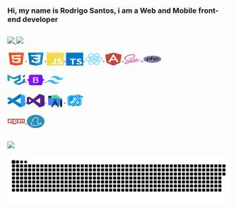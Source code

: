 ### Hi, my name is Rodrigo Santos, i am a Web and Mobile front-end developer

##

 <div>
  <a href="https://github.com/diguinholns">
  <img height="180em" src="https://github-readme-stats.vercel.app/api?username=diguinholns&show_icons=true&theme=synthwave&include_all_commits=true&count_private=true"/>
  <img height="180em" src="https://github-readme-stats.vercel.app/api/top-langs/?username=diguinholns&layout=compact&langs_count=7&theme=synthwave"/>
</div>
  
  <div style="display: inline_block"><br>
    <img align="center" alt="Digo-HTML" height="30" width="40" src="https://github.com/devicons/devicon/blob/master/icons/html5/html5-original.svg">
    <img align="center" alt="Digo-CSS3" height="30" width="40" src="https://github.com/devicons/devicon/blob/master/icons/css3/css3-original.svg">
    <img align="center" alt="Digo-Js" height="30" width="40" src="https://raw.githubusercontent.com/devicons/devicon/master/icons/javascript/javascript-plain.svg">
    <img align="center" alt="Digo-Ts" height="30" width="40" src="https://raw.githubusercontent.com/devicons/devicon/master/icons/typescript/typescript-plain.svg">
    <img align="center" alt="Digo-React" height="30" width="40" src="https://raw.githubusercontent.com/devicons/devicon/master/icons/react/react-original.svg">
    <img align="center" alt="Digo-Angular" height="30" width="40" src="https://github.com/devicons/devicon/blob/master/icons/angularjs/angularjs-plain.svg">
    <img align="center" alt="Digo-SASS" height="30" width="40" src="https://raw.githubusercontent.com/devicons/devicon/master/icons/sass/sass-original.svg">
    <img align="center" alt="Digo-PHP" height="30" width="40" src="https://raw.githubusercontent.com/devicons/devicon/master/icons/php/php-original.svg">
    <br/>
    <br/>
    <img align="center" alt="Digo-MaterialUI" height="30" width="40" src="https://github.com/devicons/devicon/blob/master/icons/materialui/materialui-original.svg">
    <img align="center" alt="Digo-Bootstrap" height="30" width="40" src="https://github.com/devicons/devicon/blob/master/icons/bootstrap/bootstrap-original.svg">
    <img align="center" alt="Digo-Tailwind" height="30" width="40" src="https://github.com/devicons/devicon/blob/master/icons/tailwindcss/tailwindcss-original.svg">
    <br/>
    <br/>
    <img align="center" alt="Digo-VS Code" height="30" width="40" src="https://github.com/devicons/devicon/blob/master/icons/vscode/vscode-original.svg">
    <img align="center" alt="Digo-VS" height="30" width="40" src="https://github.com/devicons/devicon/blob/master/icons/visualstudio/visualstudio-plain.svg">
    <img align="center" alt="Digo-AS" height="30" width="40" src="https://github.com/devicons/devicon/blob/master/icons/androidstudio/androidstudio-original.svg">
    <img align="center" alt="Digo-Connect" height="30" width="40" src="https://github.com/devicons/devicon/blob/master/icons/xcode/xcode-plain.svg">
    <br/>
    <br/>
    <img align="center" alt="Digo-NPM" height="30" width="40" src="https://github.com/devicons/devicon/blob/master/icons/npm/npm-original-wordmark.svg">
    <img align="center" alt="Digo-Yarn" height="30" width="40" src="https://github.com/devicons/devicon/blob/master/icons/yarn/yarn-original.svg">
  </div>
  
  ##
 
  <div>
    <a href = "mailto:rolnspessoal@gmail.com"><img src="https://img.shields.io/badge/-Gmail-%23333?style=for-the-badge&logo=gmail&logoColor=red" target="_blank"></a>
    
   ![Snake animation](https://github.com/diguinholns/diguinholns/blob/output/github-contribution-grid-snake.svg)
   
  </div>
